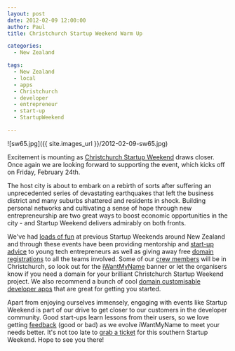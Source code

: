 ```yaml
---
layout: post
date: 2012-02-09 12:00:00
author: Paul
title: Christchurch Startup Weekend Warm Up

categories:
  - New Zealand

tags:
  - New Zealand
  - local
  - apps
  - Christchurch
  - developer
  - entrepreneur
  - start-up
  - StartupWeekend

---
```


![sw65.jpg]({{ site.images_url }}/2012-02-09-sw65.jpg)

Excitement is mounting as [Christchurch Startup Weekend](http://christchurch.startupweekend.org/) draws closer. Once again we are looking forward to supporting the event, which kicks off on Friday, February 24th. 

The host city is about to embark on a rebirth of sorts after suffering an unprecedented series of devastating earthquakes that left the business district and many suburbs shattered and residents in shock. Building personal networks and cultivating a sense of hope through new entrepreneurship are two great ways to boost economic opportunities in the city - and Startup Weekend delivers admirably on both fronts.

We've had [loads of fun](http://blog.iwantmyname.com/2011/11/usnapus-snaps-up-startup-weekend-prize.html) at previous Startup Weekends around New Zealand and through these events have been providing mentorship and [start-up advice](http://blog.iwantmyname.com/2011/03/startup-weekend-resources.html) to young tech entrepreneurs as well as giving away free [domain registrations](https://iwantmyname.co.nz/domains) to all the teams involved. Some of our [crew members](https://iwantmyname.co.nz/about) will be in Christchurch, so look out for the [iWantMyName](https://iwantmyname.co.nz/) banner or let the organisers know if you need a domain for your brilliant Christchurch Startup Weekend project. We also recommend a bunch of cool [domain customisable developer apps](https://iwantmyname.co.nz/services/developer/) that are great for getting you started.

Apart from enjoying ourselves immensely, engaging with events like Startup Weekend is part of our drive to get closer to our customers in the developer community. Good start-ups learn lessons from their users, so we love getting [feedback](https://iwantmyname.co.nz/support) (good or bad) as we evolve iWantMyName to meet your needs better. It's not too late to [grab a ticket](http://christchurch.startupweekend.org/tickets/) for this southern Startup Weekend. Hope to see you there!
